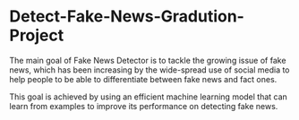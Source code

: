 # Detect-Fake-News-Gradution-Project

The main goal of Fake News Detector is to tackle the growing issue of fake news, which has been increasing by the wide-spread use of social media to help people to be able to differentiate between fake news and fact ones.

This goal is achieved by using an efficient machine learning model that can learn from examples to improve its performance on detecting fake news.
